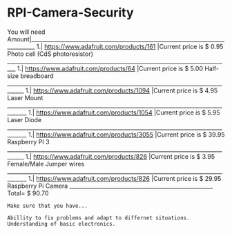 # RPI-Camera-Security
You will need 
Amount|________________________________________________________________________________
    1.| https://www.adafruit.com/products/161 |Current price is $ 0.95 Photo cell (CdS photoresistor)
      _________________________________________________________________________________
    1.| https://www.adafruit.com/products/64 |Current price is $ 5.00 Half-size breadboard
      ____________________________________________________________________________________
    1.| https://www.adafruit.com/products/1094 |Current price is $ 4.95 Laser Mount
     _____________________________________________________________________________________
    1.| https://www.adafruit.com/products/1054 |Current price is $ 5.95 Laser Diode
     _____________________________________________________________________________________
    1.| https://www.adafruit.com/products/3055 |Current price is $ 39.95 Raspberry PI 3
      ____________________________________________________________________________________
    1.| https://www.adafruit.com/products/826 |Current price is $ 3.95 Female/Male Jumper wires
     _____________________________________________________________________________________
    1.| https://www.adafruit.com/products/826 |Current price is $ 29.95 Raspberry Pi Camera
    ____________________________________________________ Total= $ 90.70 
    
    Make sure that you have...
    
    Abillity to fix problems and adapt to differnet situations.
    Understanding of basic electronics. 
    
    
    


